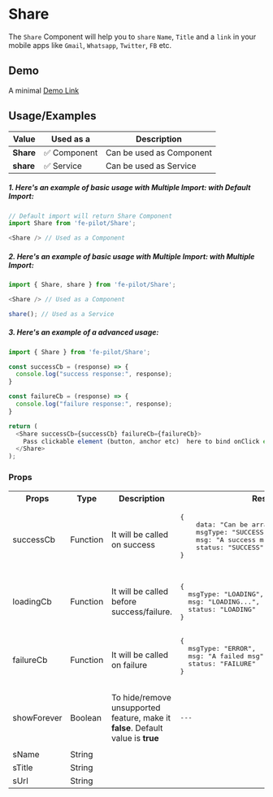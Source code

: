 # Share

The ```Share``` Component will help you to ```share``` ```Name```, ```Title``` and a ```link``` in your mobile apps like ```Gmail```, ```Whatsapp```, ```Twitter```, ```FB``` etc.


## Demo

A minimal [Demo Link](https://6jpxdq.csb.app/?component=Share)


## Usage/Examples

| Value |  Used as a  | Description|
|--------- | -------- |-----------------|
| <b>Share</b> | :white_check_mark: Component | Can be used as Component |
| <b>share<b> | :white_check_mark: Service | Can be used as Service |

##### 1. Here's an example of basic usage with Multiple Import: with Default Import:
```javascript
// Default import will return Share Component
import Share from 'fe-pilot/Share';

<Share /> // Used as a Component

```

##### 2. Here's an example of basic usage with Multiple Import: with Multiple Import:
```javascript
import { Share, share } from 'fe-pilot/Share';

<Share /> // Used as a Component

share(); // Used as a Service
```

##### 3. Here's an example of a advanced usage:

```javascript
import { Share } from 'fe-pilot/Share';

const successCb = (response) => {
  console.log("success response:", response);
}

const failureCb = (response) => {
  console.log("failure response:", response);
}

return (
  <Share successCb={successCb} failureCb={failureCb}>
    Pass clickable element (button, anchor etc)  here to bind onClick event
  </Share>
);

```

### Props

<table>
  <tr>
    <th>
      Props
    </th>
    <th>
      Type
    </th>
    <th>
      Description
    </th>
    <th>
      Response
    </th>
  </tr>
  <tr>
    <td>
        successCb
    </td>
    <td>Function</td>
    <td> It will be called on success</td>
    <td>
      <pre>
{
    data: "Can be array/object/string/number",
    msgType: "SUCCESSFUL",
    msg: "A success msg",
    status: "SUCCESS"
}
      </pre>
    </td>
  </tr>
  <tr>
    <td>
        loadingCb
    </td>
    <td>Function</td>
    <td>
      It will be called before success/failure.
    </td>
    <td>
      <pre>
{
  msgType: "LOADING",
  msg: "LOADING...",
  status: "LOADING"
}
</pre>
    </td>
  </tr>
  <tr>
    <td>
        failureCb
    </td>
    <td>Function</td>
    <td>
      It will be called on failure
    </td>
    <td>
       <pre>
{
  msgType: "ERROR",
  msg: "A failed msg",
  status: "FAILURE"
}
       </pre>
    </td>
  </tr>
   <tr>
    <td>
        showForever
    </td>
     <td>Boolean</td>
    <td>To hide/remove unsupported feature, make it <b>false</b>. Default value is <b>true</b></td>
    <td> <pre>---</pre> </td>
  </tr>
  <tr>
    <td></td>
    <td></td>
    <td></td>
    <td></td>
  </tr>
  <tr>
    <td>sName</td>
    <td>String</td>
    <td></td>
    <td></td>
  </tr>
    <tr>
    <td>sTitle</td>
    <td>String</td>
    <td></td>
    <td></td>
  </tr>
    <tr>
    <td>sUrl</td>
    <td>String</td>
    <td></td>
    <td></td>
  </tr>
</table>

